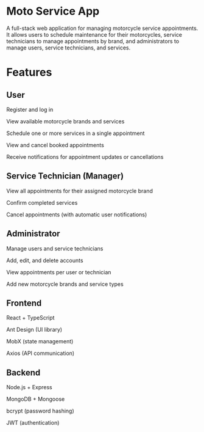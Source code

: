 # Moto Service App

A full-stack web application for managing motorcycle service appointments.
It allows users to schedule maintenance for their motorcycles, service technicians to manage appointments by brand, and administrators to manage users, service technicians, and services.

# Features


## User
Register and log in

View available motorcycle brands and services

Schedule one or more services in a single appointment

View and cancel booked appointments

Receive notifications for appointment updates or cancellations


## Service Technician (Manager)

View all appointments for their assigned motorcycle brand

Confirm completed services

Cancel appointments (with automatic user notifications)


## Administrator

Manage users and service technicians

Add, edit, and delete accounts

View appointments per user or technician

Add new motorcycle brands and service types


## Frontend
React + TypeScript

Ant Design (UI library)

MobX (state management)

Axios (API communication)

## Backend
Node.js + Express

MongoDB + Mongoose

bcrypt (password hashing)

JWT (authentication)

